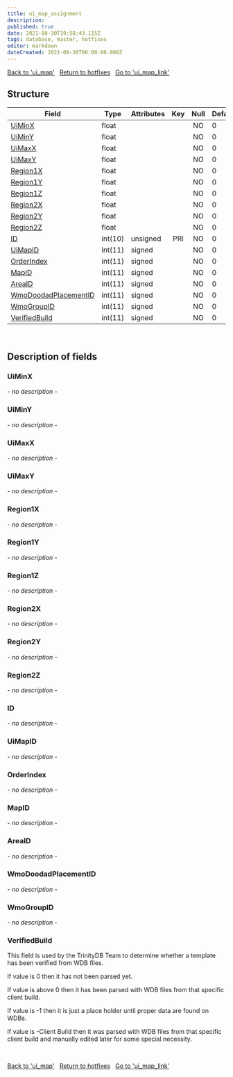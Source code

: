 ```yaml
---
title: ui_map_assignment
description: 
published: true
date: 2021-08-30T19:58:43.115Z
tags: database, master, hotfixes
editor: markdown
dateCreated: 2021-08-30T06:00:00.000Z
---
```


<a href="https://dev.trinitycore.info/en/database/master/hotfixes/ui_map" class="mt-5 v-btn v-btn--depressed v-btn--flat v-btn--outlined theme--light v-size--default darkblue--text text--lighten-3"><span class="v-btn__content"><i aria-hidden="true" class="v-icon notranslate v-icon--left mdi mdi-arrow-left theme--light"></i><span>Back to 'ui_map'</span></span></a>&nbsp;&nbsp;&nbsp;<a href="https://dev.trinitycore.info/en/database/master/hotfixes/home" class="mt-5 v-btn v-btn--depressed v-btn--flat v-btn--outlined theme--light v-size--default darkblue--text text--lighten-3"><span class="v-btn__content"><i aria-hidden="true" class="v-icon notranslate v-icon--left mdi mdi-home-outline theme--light"></i><span>Return to hotfixes</span></span></a>&nbsp;&nbsp;&nbsp;<a href="https://dev.trinitycore.info/en/database/master/hotfixes/ui_map_link" class="mt-5 v-btn v-btn--depressed v-btn--flat v-btn--outlined theme--light v-size--default darkblue--text text--lighten-3"><span class="v-btn__content"><span>Go to 'ui_map_link'</span><i aria-hidden="true" class="v-icon notranslate v-icon--right mdi mdi-arrow-right theme--light"></i></span></a>

## Structure

| Field | Type | Attributes | Key | Null | Default | Extra | Comment |
| --- | --- | --- | :---: | :---: | --- | --- | --- |
| [UiMinX](#uiminx) | float |  |  | NO | 0 |  |  |
| [UiMinY](#uiminy) | float |  |  | NO | 0 |  |  |
| [UiMaxX](#uimaxx) | float |  |  | NO | 0 |  |  |
| [UiMaxY](#uimaxy) | float |  |  | NO | 0 |  |  |
| [Region1X](#region1x) | float |  |  | NO | 0 |  |  |
| [Region1Y](#region1y) | float |  |  | NO | 0 |  |  |
| [Region1Z](#region1z) | float |  |  | NO | 0 |  |  |
| [Region2X](#region2x) | float |  |  | NO | 0 |  |  |
| [Region2Y](#region2y) | float |  |  | NO | 0 |  |  |
| [Region2Z](#region2z) | float |  |  | NO | 0 |  |  |
| [ID](#id) | int(10) | unsigned | PRI | NO | 0 |  |  |
| [UiMapID](#uimapid) | int(11) | signed |  | NO | 0 |  |  |
| [OrderIndex](#orderindex) | int(11) | signed |  | NO | 0 |  |  |
| [MapID](#mapid) | int(11) | signed |  | NO | 0 |  |  |
| [AreaID](#areaid) | int(11) | signed |  | NO | 0 |  |  |
| [WmoDoodadPlacementID](#wmodoodadplacementid) | int(11) | signed |  | NO | 0 |  |  |
| [WmoGroupID](#wmogroupid) | int(11) | signed |  | NO | 0 |  |  |
| [VerifiedBuild](#verifiedbuild) | int(11) | signed |  | NO | 0 |  |  |
&nbsp;
## Description of fields

### UiMinX
*- no description -*
&nbsp;

### UiMinY
*- no description -*
&nbsp;

### UiMaxX
*- no description -*
&nbsp;

### UiMaxY
*- no description -*
&nbsp;

### Region1X
*- no description -*
&nbsp;

### Region1Y
*- no description -*
&nbsp;

### Region1Z
*- no description -*
&nbsp;

### Region2X
*- no description -*
&nbsp;

### Region2Y
*- no description -*
&nbsp;

### Region2Z
*- no description -*
&nbsp;

### ID
*- no description -*
&nbsp;

### UiMapID
*- no description -*
&nbsp;

### OrderIndex
*- no description -*
&nbsp;

### MapID
*- no description -*
&nbsp;

### AreaID
*- no description -*
&nbsp;

### WmoDoodadPlacementID
*- no description -*
&nbsp;

### WmoGroupID
*- no description -*
&nbsp;

### VerifiedBuild
This field is used by the TrinityDB Team to determine whether a template has been verified from WDB files.

If value is 0 then it has not been parsed yet.

If value is above 0 then it has been parsed with WDB files from that specific client build.

If value is -1 then it is just a place holder until proper data are found on WDBs.

If value is -Client Build then it was parsed with WDB files from that specific client build and manually edited later for some special necessity.

&nbsp;

<a href="https://dev.trinitycore.info/en/database/master/hotfixes/ui_map" class="mt-5 v-btn v-btn--depressed v-btn--flat v-btn--outlined theme--light v-size--default darkblue--text text--lighten-3"><span class="v-btn__content"><i aria-hidden="true" class="v-icon notranslate v-icon--left mdi mdi-arrow-left theme--light"></i><span>Back to 'ui_map'</span></span></a>&nbsp;&nbsp;&nbsp;<a href="https://dev.trinitycore.info/en/database/master/hotfixes/home" class="mt-5 v-btn v-btn--depressed v-btn--flat v-btn--outlined theme--light v-size--default darkblue--text text--lighten-3"><span class="v-btn__content"><i aria-hidden="true" class="v-icon notranslate v-icon--left mdi mdi-home-outline theme--light"></i><span>Return to hotfixes</span></span></a>&nbsp;&nbsp;&nbsp;<a href="https://dev.trinitycore.info/en/database/master/hotfixes/ui_map_link" class="mt-5 v-btn v-btn--depressed v-btn--flat v-btn--outlined theme--light v-size--default darkblue--text text--lighten-3"><span class="v-btn__content"><span>Go to 'ui_map_link'</span><i aria-hidden="true" class="v-icon notranslate v-icon--right mdi mdi-arrow-right theme--light"></i></span></a>

